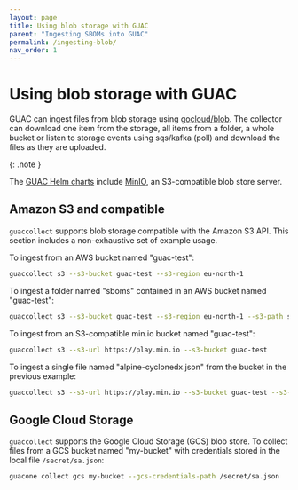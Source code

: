 ```yaml
---
layout: page
title: Using blob storage with GUAC
parent: "Ingesting SBOMs into GUAC"
permalink: /ingesting-blob/
nav_order: 1
---
```


# Using blob storage with GUAC

GUAC can ingest files from blob storage using
[gocloud/blob](http://gocloud.dev/blob). The collector can download one item
from the storage, all items from a folder, a whole bucket or listen to storage
events using sqs/kafka (poll) and download the files as they are uploaded.

{: .note }

The [GUAC Helm charts](https://github.com/guacsec/helm-charts) include
[MinIO](https://charts.min.io/), an S3-compatible blob store server.

## Amazon S3 and compatible

`guaccollect` supports blob storage compatible with the Amazon S3 API. This
section includes a non-exhaustive set of example usage.

To ingest from an AWS bucket named "guac-test":

```bash
guaccollect s3 --s3-bucket guac-test --s3-region eu-north-1
```

To ingest a folder named "sboms" contained in an AWS bucket named "guac-test":

```bash
guaccollect s3 --s3-bucket guac-test --s3-region eu-north-1 --s3-path sboms/
```

To ingest from an S3-compatible min.io bucket named "guac-test":

```bash
guaccollect s3 --s3-url https://play.min.io --s3-bucket guac-test
```

To ingest a single file named "alpine-cyclonedx.json" from the bucket in the
previous example:

```bash
guaccollect s3 --s3-url https://play.min.io --s3-bucket guac-test --s3-item alpine-cyclonedx.json
```

## Google Cloud Storage

`guaccollect` supports the Google Cloud Storage (GCS) blob store. To collect
files from a GCS bucket named "my-bucket" with credentials stored in the local
file `/secret/sa.json`:

```bash
guacone collect gcs my-bucket --gcs-credentials-path /secret/sa.json
```
